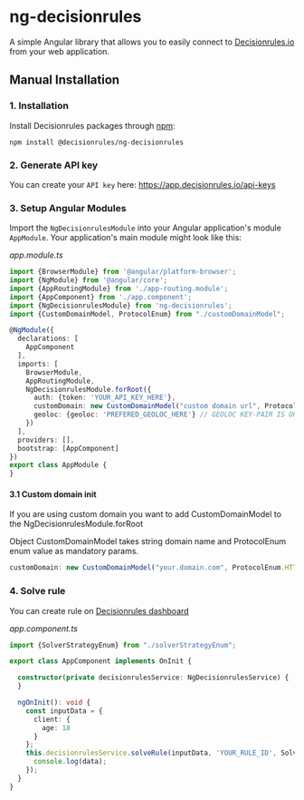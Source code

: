 # ng-decisionrules
A simple Angular library that allows you to easily connect to [Decisionrules.io](https://decisionrules.io) from your web application.


## Manual Installation

### 1. Installation
Install Decisionrules packages through [npm](https://www.npmjs.com/package/@decisionrules/ng-decisionrules):
````shell
npm install @decisionrules/ng-decisionrules
````
### 2. Generate API key
You can create your `API key` here: https://app.decisionrules.io/api-keys

### 3. Setup Angular Modules
Import the `NgDecisionrulesModule` into your Angular application's module `AppModule`. Your application's main module might look like this:

_app.module.ts_

````typescript
import {BrowserModule} from '@angular/platform-browser';
import {NgModule} from '@angular/core';
import {AppRoutingModule} from './app-routing.module';
import {AppComponent} from './app.component';
import {NgDecisionrulesModule} from 'ng-decisionrules';
import {CustomDomainModel, ProtocolEnum} from "./customDomainModel";

@NgModule({
  declarations: [
    AppComponent
  ],
  imports: [
    BrowserModule,
    AppRoutingModule,
    NgDecisionrulesModule.forRoot({
      auth: {token: 'YOUR_API_KEY_HERE'},
      customDomain: new CustomDomainModel("custom domain url", ProtocolEnum.HTTPS);
      geoloc: {geoloc: 'PREFERED_GEOLOC_HERE'} // GEOLOC KEY-PAIR IS OPTIONAL - DEFAULT IS EU1 (Ireland)
    })
  ],
  providers: [],
  bootstrap: [AppComponent]
})
export class AppModule {
}
````

#### 3.1 Custom domain init

If you are using custom domain you want to add CustomDomainModel to the NgDecisionrulesModule.forRoot

Object CustomDomainModel takes string domain name and ProtocolEnum enum value as mandatory params.

```typescript
customDomain: new CustomDomainModel("your.domain.com", ProtocolEnum.HTTPS);
```

### 4. Solve rule
You can create rule on [Decisionrules dashboard](https://app.decisionrules.io)

_app.component.ts_

````typescript
import {SolverStrategyEnum} from "./solverStrategyEnum";

export class AppComponent implements OnInit {

  constructor(private decisionrulesService: NgDecisionrulesService) {
  }

  ngOnInit(): void {
    const inputData = {
      client: {
        age: 18
      }
    };
    this.decisionrulesService.solveRule(inputData, 'YOUR_RULE_ID', SolverStrategyEnum).then(data => {
      console.log(data);
    });
  }
}
````
